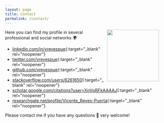 ```yaml
---
layout: page
title: Contact
permalink: /contact/
---
```


<img align="right" src="network.jpg" width="170" style="margin-left:10px;margin-bottom:10px">

Here you can find my profile in several professional and social networks 🌍

- [linkedin.com/in/vreyespue](https://www.linkedin.com/in/vreyespue){:target="\_blank" rel="noopener"}
- [twitter.com/vreyespue](https://twitter.com/vreyespue){:target="\_blank" rel="noopener"}
- [github.com/vreyespue](https://github.com/vreyespue){:target="\_blank" rel="noopener"}
- [stackoverflow.com/users/6261650](https://stackoverflow.com/users/6261650/vreyespue){:target="\_blank" rel="noopener"}
- [scholar.google.com/citations?user=XnVpRFkAAAAJ](https://scholar.google.com/citations?user=XnVpRFkAAAAJ){:target="\_blank" rel="noopener"}
- [researchgate.net/profile/Vicente_Reyes-Puerta](https://www.researchgate.net/profile/Vicente_Reyes-Puerta){:target="\_blank" rel="noopener"}

Please contact me if you have any questions 🙂 very welcome!
